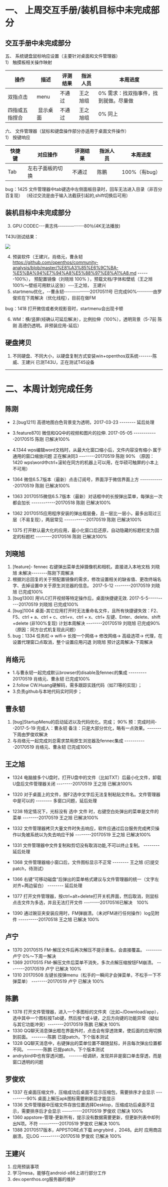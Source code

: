 
# 一、 上周交互手册/装机目标中未完成部分
## 交互手册中未完成部分
五、 系统键盘鼠标响应设置（主要针对桌面和文件管理器）  
1） 触摸板相关操作映射  

操作|描述|评测结果|指派人员|本周进度
----|------|----|----|----
双指点击 |menu|不通过|王之旭组|0% 需求：找双指事件，找到就做。尽量做
四指或五指捏合| 显示桌面|不通过|王之旭组|0% 同上

六、 文件管理器（鼠标和键盘操作部分亦适用于桌面文件操作）  
1） 按键响应  

快捷键|对应操作|评测结果|指派人员|本周进度
----|------|----|----|----
Tab|左右子面板的切换|不通过 | 陈鹏|100%（有bug）

bug：1425 文件管理器中tab键选中左侧面板目录时，回车无法进入目录（非百分百复现） （经过交流是由于输入法截获引起的,shift切换后可用）

## 装机目标中未完成部分
3. GPU CODEC---黄志伟-------------80％(4K无法播放)

T43U测试结果：

![](https://github.com/openthos/community-analysis/blob/master/hwacceltest.png)
 
4. 预装软件（王建兴，肖络元，曹永韧 https://github.com/openthos/community-analysis/blob/master/%E8%A3%85%E6%9C%BA-%E5%BA%94%E7%94%A8%E5%88%97%E8%A1%A8.md ------100%）， 预配置镜像（刘晓旭 100% ），预载文档/字体和壁纸（王之旭 100%～壁纸可用默认这张）---王之旭， 王建兴
5.  startmenu优化，--曹永韧-------------20170511号 已完成90%--------由罗俊欢在下周解决（优化线程），目前在做FM

  bug：1418 打开微信或者央视影音时，startmenu会出现卡顿

6. WM：横/竖屏(经确认可延后解决），比例拉伸（100%），透明背景（5-7前 陈刚 高德仍透明。非预装应用-延后）

## 硬盘拷贝

1. 不同硬盘、不同大小，以硬盘复制方式安装win+openthos双系统-------陈威、王建兴
   已测T43U，正在测试T45设备

--------------------------------------------------------------------------------------------------------

# 二、本周计划完成任务
## 陈刚
  - 2.[bug1211] 高德地图白色背景变为透明，2017-03-23 --------  延后处理
  - 3.feature870] 微信和QQ中的视频和图片的拉伸. 2017-05-05  ------------20170515 陈刚   已解决100%   
  - 4.1344 wps编辑word文档时，从最大化窗口缩小后，文件内容没有缩小  属于通用的窗口缩放问题 正在解决同3  --------20170519 陈刚 90%  （原因： 1420 wps\word中ctrl+滚轮在同方的机器上可以用，在华硕可触屏的小本上不可用）
  
- 1364     微信6.5.7版本（最新）点击订阅号，界面浮于微信界面上方  ------------20170519 陈刚  已解决100%        
- 1363     20170515微信6.5.7版本（最新）对话框中的长按弹出菜单，每弹出一次都会加长 ------------20170518 陈刚 已解决100%        
- 1362     20170515应用程序安装的弹出框层叠，且一层比一层小，最多出现过三层（不易复现），两层常见  -----------20170519   陈刚  已解决100%    
- 1375     打开默认最大化的应用，最小化窗口后还原，自动隐藏的标题栏变为固定的标题栏 --------20170516 陈刚   已解决100%     

## 刘晓旭
1. [feature]- fennec 右键弹出菜单去掉摄像机和相机，直接进入本地文档   刘晓旭 未解决--------陈刚下周解决
 1. 根据刘总回复的关于预配置镜像的需求，修改设置相关的缺省值、更改终端名字、去掉设置中关于原生浏览器的信息。 2017-5-12 --------20170519 刘晓旭 已完成100% 
 3. [bug1300] 用VLC打开视频等特定操作后，桌面快捷键无效. 2017-5-5----------20170519 刘晓旭 已完成100%
 4. [bug]1004 桌面-其它应用打开时无法重命名文件，且所有快捷键失效：F2、F5、ctrl + a、ctrl + c、ctrl+v、ctrl + x、ctrl+ 左键、Enter、delete、shift +delete (非100%复现)     计划本周解决 --------20170519 刘晓旭 已完成90%（原因：同方台式机复现此问题）
 6. bug：1334  任务栏-> wifi-> 长按一个网络-> 修改网络-> 高级选项-> 代理，在设置代理窗口点取消，整个设置应用闪退   刘晓旭 预计这周解决-下周解决


## 肖络元
  - 1.与曹永韧一起完成默认browser的disable及fennec的集成 --------- 20170519 肖络元、曹永韧 已完成100%
  - 2.follow CW.Huang硬解码，需多跟踪实践代码（如7.1等的实现）；
  - 3.负责github与本地代码实时同步；


## 曹永韧
1. [bug]StartupMenu的启动延迟以及代码优化。完成； 90%  预：完成时间--2017-5-19  完成人：曹永韧 备注：只是大部分优化，略有一点效果。-------下周由罗俊欢解决
2. 与肖络元一起完成刘总需求禁用原生浏览器及fennec集成 -----------20170519 肖络元、曹永韧 已完成100%
  
## 王之旭
  - 1324  电脑接多个U盘时，打开U盘中的文件（比如TXT）后最小化文件，卸载U盘后文件管理器关闭 --------20170519 王之旭 已解决100%
  - 1320  对于桌面上的文件，按F2选中文字后无法复制粘贴文件名。文件管理器中是可以的  --------  多窗口问题，延后处理
  - 1238 特定情况下，光标没有 选中 文件 时，右键空白处弹出的菜单是文件的菜单 --------20170519 王之旭 已解决100%
  - 1332  文件管理器拷贝大量文件时失去响应，软件应通过后台服务完成拷贝操作以免被系统以为失去响应干掉 --------20170519 王之旭 已解决100%
  - 1331  文件管理器中文件复制和剪切没有取消功能,不可以终止复制。 --------  延后处理

- 1368     文件管理器缩小窗口后，文件图标显示不正常 -------- 王之旭 (已提交patch，待测试）         
- 1366     右键“可移动磁盘“后弹出的菜单格式建议与文件管理器的统一（文字左对齐+两边留白） --------  延后处理

- 1377      打开文件管理器，按ctrl+alt+delete打开关机界面，然后取消，则鼠标点击文件为多选，并且无法打开文件  --------20170516已解决　100%

- 1390      通过豌豆夹安装应用时，FM弹崩溃。（未对FM进行任何操作）log见附件 ----------20170518    王之旭  已解决  100%      


## 卢宁
- 1370     20170515 FM-解压文件后再次解压不提示重名，会直接覆盖。 --------卢宁 0%～下周一解决
- 1369     20170515 FM-解压文件后菜单不消失，多次点解压缩按钮FM崩溃。 --------20170519 卢宁 已解决 100%
- 1310     20170508 左键长按弹menu（松手的一瞬间才会弹菜单，不松手一下不弹菜单） --------20170519 卢宁 已解决 100%


## 陈鹏
  - 1378      打开文件管理器，进入一个多图标的文件夹（比如~/Download/app），选中其中一个图标按Tab键，然后按↑或↓键，之后方向键的功能异常（疑似与其它功能冲突）--------20170519 陈鹏 已解决 100%
  - 1330  QQ聊天消息弹出框在界面外时，点击会有穿透效果，使后面的应用切换到前面。 --------陈鹏 已提patch，下个版本测试
  - 1328  QQ聊天消息中，右键弹出的菜单位置不跟随鼠标，并且每次弹出位置都不同。 --------陈鹏 已提patch，下个版本测试
  - andrybird中也有穿透问题。 -------经调研，发现并非是窗口单击穿透，而是窗口透明的问题
## 罗俊欢
  - 1337  在桌面压缩文件，压缩成功后桌面不显示压缩包，需要排序才会显示 ----------90% 桌面上解压apk图标需要刷新后才能显示
  - 1336  文件管理器中压缩文件存放位置选择Desktop，压缩成功后桌面不显示，需要排序后才会显示 ----------20170519 罗俊欢 已解决 100%
  - 1360     appstore-管理-更新所有，提示没有数据需要更新，但更新列表中却列出N项。不符 ----------20170519 罗俊欢 已解决 100%
  - 1388      20170517版本，APPSTORE点下载 angrybird ，2048。此时 应用商店崩溃。见LOG ----------20170518  罗俊欢   已解决  100%     

## 王建兴
1. 应用预装事项
3. 学习mesa，能够在android-x86上进行部分工作
4. dev.openthos.org服务器的维护




  

